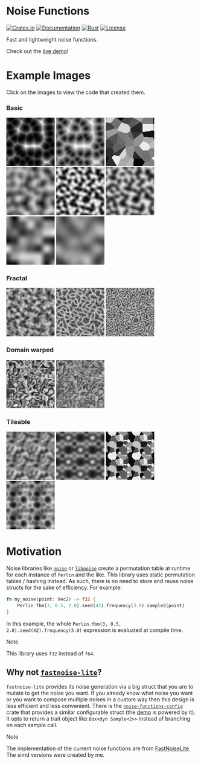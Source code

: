 # Noise Functions

[![Crates.io](https://img.shields.io/crates/v/noise-functions.svg)](https://crates.io/crates/noise-functions)
[![Documentation](https://img.shields.io/docsrs/noise-functions)](https://docs.rs/noise-functions)
[![Rust](https://img.shields.io/crates/msrv/noise-functions)](#)
[![License](https://img.shields.io/crates/l/noise_functions)](#license)

Fast and lightweight noise functions.

Check out the [live demo][demo]!

# Example Images
Click on the images to view the code that created them.

### Basic
[![](/example-images/cell_distance_sq.jpg "Cell Distance Squared")](https://github.com/bluurryy/noise-functions/blob/ade65f74005ea17f6c60683cf151f7b8b52e90e0/generate-example-images/src/main.rs#L40)
[![](/example-images/cell_distance.jpg "Cell Distance")](https://github.com/bluurryy/noise-functions/blob/ade65f74005ea17f6c60683cf151f7b8b52e90e0/generate-example-images/src/main.rs#L51)
[![](/example-images/cell_value.jpg "Cell Value")](https://github.com/bluurryy/noise-functions/blob/ade65f74005ea17f6c60683cf151f7b8b52e90e0/generate-example-images/src/main.rs#L43)
[![](/example-images/perlin.jpg "Perlin")](https://github.com/bluurryy/noise-functions/blob/ade65f74005ea17f6c60683cf151f7b8b52e90e0/generate-example-images/src/main.rs#L44)
[![](/example-images/open_simplex_2.jpg "OpenSimplex2")](https://github.com/bluurryy/noise-functions/blob/ade65f74005ea17f6c60683cf151f7b8b52e90e0/generate-example-images/src/main.rs#L45)
[![](/example-images/open_simplex_2s.jpg "OpenSimplex2s")](https://github.com/bluurryy/noise-functions/blob/ade65f74005ea17f6c60683cf151f7b8b52e90e0/generate-example-images/src/main.rs#L46)
[![](/example-images/value.jpg "Value")](https://github.com/bluurryy/noise-functions/blob/ade65f74005ea17f6c60683cf151f7b8b52e90e0/generate-example-images/src/main.rs#L47)
[![](/example-images/value_cubic.jpg "Value Cubic")](https://github.com/bluurryy/noise-functions/blob/ade65f74005ea17f6c60683cf151f7b8b52e90e0/generate-example-images/src/main.rs#L48)

### Fractal
[![](/example-images/fbm.jpg "Fbm (OpenSimplex2)")](https://github.com/bluurryy/noise-functions/blob/ade65f74005ea17f6c60683cf151f7b8b52e90e0/generate-example-images/src/main.rs#L50)
[![](/example-images/ridged.jpg "Ridged (OpenSimplex2)")](https://github.com/bluurryy/noise-functions/blob/ade65f74005ea17f6c60683cf151f7b8b52e90e0/generate-example-images/src/main.rs#L51)
[![](/example-images/ping_pong.jpg "Ping Pong (OpenSimplex2)")](https://github.com/bluurryy/noise-functions/blob/ade65f74005ea17f6c60683cf151f7b8b52e90e0/generate-example-images/src/main.rs#L52)

### Domain warped
[![](/example-images/warped.jpg "Domain Warped (OpenSimplex2s)")](https://github.com/bluurryy/noise-functions/blob/ade65f74005ea17f6c60683cf151f7b8b52e90e0/generate-example-images/src/main.rs#L54)
[![](/example-images/warped_fbm.jpg "Domain Warped Fbm (OpenSimplex2s)")](https://github.com/bluurryy/noise-functions/blob/ade65f74005ea17f6c60683cf151f7b8b52e90e0/generate-example-images/src/main.rs#L64)

### Tileable
[![](/example-images/tileable_perlin.jpg "Tileable (Perlin)")](https://github.com/bluurryy/noise-functions/blob/ade65f74005ea17f6c60683cf151f7b8b52e90e0/generate-example-images/src/main.rs#L76)
[![](/example-images/tileable_value.jpg "Tileable (Value)")](https://github.com/bluurryy/noise-functions/blob/ade65f74005ea17f6c60683cf151f7b8b52e90e0/generate-example-images/src/main.rs#L78)
[![](/example-images/tileable_cell_value.jpg "Tileable (CellValue)")](https://github.com/bluurryy/noise-functions/blob/ade65f74005ea17f6c60683cf151f7b8b52e90e0/generate-example-images/src/main.rs#L80)
[![](/example-images/tileable_cell_distance_sq.jpg "Tileable (CellDistanceSq)")](https://github.com/bluurryy/noise-functions/blob/ade65f74005ea17f6c60683cf151f7b8b52e90e0/generate-example-images/src/main.rs#L82)

# Motivation
Noise libraries like [`noise`](https://docs.rs/noise) or [`libnoise`](https://docs.rs/libnoise) create a permutation table at runtime for each instance of `Perlin` and the like. This library uses static permutation tables / hashing instead. As such, there is no need to store and reuse noise structs for the sake of efficiency. For example:
```rust
fn my_noise(point: Vec2) -> f32 {
    Perlin.fbm(3, 0.5, 2.0).seed(42).frequency(3.0).sample2(point)
}
```
In this example, the whole `Perlin.fbm(3, 0.5, 2.0).seed(42).frequency(3.0)` expression is evaluated at compile time.

> [!NOTE]
> This library uses `f32` instead of `f64`.

## Why not [`fastnoise-lite`](https://docs.rs/fastnoise-lite)?
`fastnoise-lite` provides its noise generation via a big struct that you are to mutate to get the noise you want. If you already know what noise you want or you want to compose multiple noises in a custom way then this design is less efficient and less convenient. There is the [`noise-functions-config`](https://docs.rs/noise-functions-config) crate that provides a similar configurable struct (the [demo] is powered by it). It opts to return a trait object like `Box<dyn Sample<2>>` instead of branching on each sample call.

> [!NOTE]
> The implementation of the current noise functions are from [FastNoiseLite](https://github.com/Auburn/FastNoiseLite). The simd versions were created by me.

[demo]: https://bluurryy.github.io/noise-functions-demo/